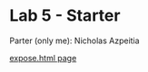 # Lab 5 - Starter
Parter (only me): Nicholas Azpeitia

[expose.html page](https://nickazp.github.io/Lab5_Starter/expose.html)

